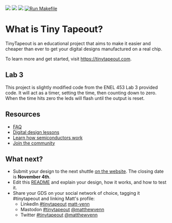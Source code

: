 ![](../../workflows/gds/badge.svg) ![](../../workflows/docs/badge.svg) ![](../../workflows/wokwi_test/badge.svg) 
[![Run Makefile](https://github.com/devinatkin/tt05-stopwatch/actions/workflows/run_testbenches.yml/badge.svg)](https://github.com/devinatkin/tt05-stopwatch/actions/workflows/run_testbenches.yml)
# What is Tiny Tapeout?

TinyTapeout is an educational project that aims to make it easier and cheaper than ever to get your digital designs manufactured on a real chip.

To learn more and get started, visit https://tinytapeout.com.

## Lab 3 

This project is slightly modified code from the ENEL 453 Lab 3 provided code. It will act as a timer, setting the time, then counting down to zero. When the time hits zero the leds will flash until the output is reset. 


## Resources

- [FAQ](https://tinytapeout.com/faq/)
- [Digital design lessons](https://tinytapeout.com/digital_design/)
- [Learn how semiconductors work](https://tinytapeout.com/siliwiz/)
- [Join the community](https://discord.gg/rPK2nSjxy8)

## What next?

- Submit your design to the next shuttle [on the website](https://tinytapeout.com/#submit-your-design). The closing date is **November 4th**.
- Edit this [README](README.md) and explain your design, how it works, and how to test it.
- Share your GDS on your social network of choice, tagging it #tinytapeout and linking Matt's profile:
  - LinkedIn [#tinytapeout](https://www.linkedin.com/search/results/content/?keywords=%23tinytapeout) [matt-venn](https://www.linkedin.com/in/matt-venn/)
  - Mastodon [#tinytapeout](https://chaos.social/tags/tinytapeout) [@matthewvenn](https://chaos.social/@matthewvenn)
  - Twitter [#tinytapeout](https://twitter.com/hashtag/tinytapeout?src=hashtag_click) [@matthewvenn](https://twitter.com/matthewvenn)

